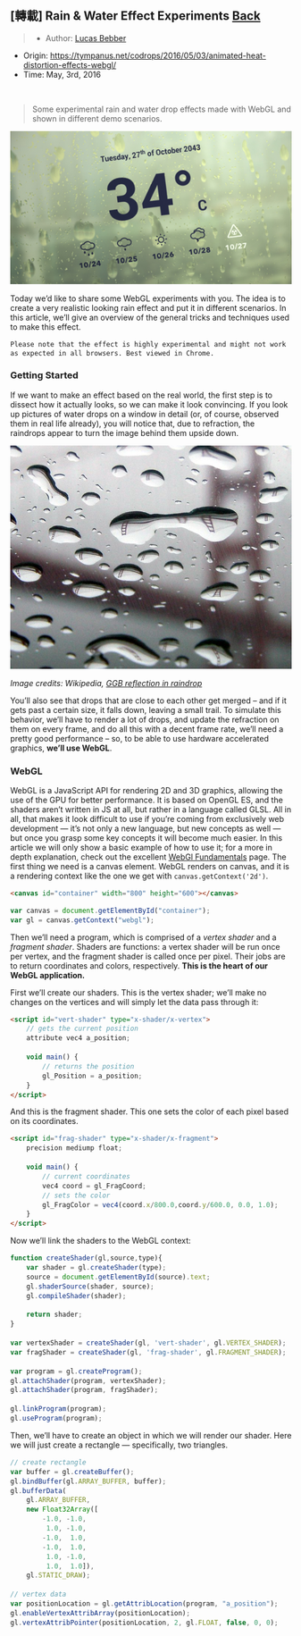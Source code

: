 ## [轉載] Rain & Water Effect Experiments [Back](./../post.md)

> - Author: [Lucas Bebber](https://github.com/lbebber)
- Origin: https://tympanus.net/codrops/2016/05/03/animated-heat-distortion-effects-webgl/
- Time: May, 3rd, 2016

<br />

> Some experimental rain and water drop effects made with WebGL and shown in different demo scenarios.

<p aling="center">
    <img src="./RainEffects.jpg" />
</p>

Today we’d like to share some WebGL experiments with you. The idea is to create a very realistic looking rain effect and put it in different scenarios. In this article, we’ll give an overview of the general tricks and techniques used to make this effect.

```
Please note that the effect is highly experimental and might not work as expected in all browsers. Best viewed in Chrome.
```

### Getting Started

If we want to make an effect based on the real world, the first step is to dissect how it actually looks, so we can make it look convincing.
If you look up pictures of water drops on a window in detail (or, of course, observed them in real life already), you will notice that, due to refraction, the raindrops appear to turn the image behind them upside down.

<p aling="center">
    <img src="./755px-GGB_reflection_in_raindrops.jpg" />
</p>
<p aling="center">
    <i>Image credits: Wikipedia, <a href="https://en.wikipedia.org/wiki/File:GGB_reflection_in_raindrops.jpg" target="_blank">GGB reflection in raindrop</a></i>
</p>

You’ll also see that drops that are close to each other get merged – and if it gets past a certain size, it falls down, leaving a small trail.
To simulate this behavior, we’ll have to render a lot of drops, and update the refraction on them on every frame, and do all this with a decent frame rate, we’ll need a pretty good performance – so, to be able to use hardware accelerated graphics, **we’ll use WebGL**.

### WebGL

WebGL is a JavaScript API for rendering 2D and 3D graphics, allowing the use of the GPU for better performance. It is based on OpenGL ES, and the shaders aren’t written in JS at all, but rather in a language called GLSL.
All in all, that makes it look difficult to use if you’re coming from exclusively web development — it’s not only a new language, but new concepts as well — but once you grasp some key concepts it will become much easier.
In this article we will only show a basic example of how to use it; for a more in depth explanation, check out the excellent [WebGl Fundamentals](http://webglfundamentals.org/) page.
The first thing we need is a canvas element. WebGL renders on canvas, and it is a rendering context like the one we get with `canvas.getContext('2d')`.

```html
<canvas id="container" width="800" height="600"></canvas>
```

```js
var canvas = document.getElementById("container");
var gl = canvas.getContext("webgl");
```

Then we’ll need a program, which is comprised of a *vertex shader* and a *fragment shader*. Shaders are functions: a vertex shader will be run once per vertex, and the fragment shader is called once per pixel. Their jobs are to return coordinates and colors, respectively. **This is the heart of our WebGL application.**

First we’ll create our shaders. This is the vertex shader; we’ll make no changes on the vertices and will simply let the data pass through it:

```html
<script id="vert-shader" type="x-shader/x-vertex">
    // gets the current position
    attribute vec4 a_position;
    
    void main() {
        // returns the position
        gl_Position = a_position;
    }
</script>
```

And this is the fragment shader. This one sets the color of each pixel based on its coordinates.

```html
<script id="frag-shader" type="x-shader/x-fragment">
    precision mediump float;
    
    void main() {
        // current coordinates
        vec4 coord = gl_FragCoord;
        // sets the color
        gl_FragColor = vec4(coord.x/800.0,coord.y/600.0, 0.0, 1.0);
    }
</script>
```

Now we’ll link the shaders to the WebGL context:

```js
function createShader(gl,source,type){
    var shader = gl.createShader(type);
    source = document.getElementById(source).text;
    gl.shaderSource(shader, source);
    gl.compileShader(shader);
    
    return shader;
}

var vertexShader = createShader(gl, 'vert-shader', gl.VERTEX_SHADER);
var fragShader = createShader(gl, 'frag-shader', gl.FRAGMENT_SHADER);

var program = gl.createProgram();
gl.attachShader(program, vertexShader);
gl.attachShader(program, fragShader);

gl.linkProgram(program);
gl.useProgram(program);
```

Then, we’ll have to create an object in which we will render our shader. Here we will just create a rectangle — specifically, two triangles.

```js
// create rectangle
var buffer = gl.createBuffer();
gl.bindBuffer(gl.ARRAY_BUFFER, buffer);
gl.bufferData(
    gl.ARRAY_BUFFER,
    new Float32Array([
        -1.0, -1.0,
         1.0, -1.0,
        -1.0,  1.0,
        -1.0,  1.0,
         1.0, -1.0,
         1.0,  1.0]),
    gl.STATIC_DRAW);

// vertex data
var positionLocation = gl.getAttribLocation(program, "a_position");
gl.enableVertexAttribArray(positionLocation);
gl.vertexAttribPointer(positionLocation, 2, gl.FLOAT, false, 0, 0);
```